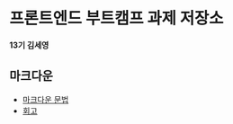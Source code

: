 # 프론트엔드 부트캠프 과제 저장소

**13기 김세영**

## 마크다운

- [마크다운 문법](./src/md/markdown.md)
- [회고](./src/md/retrospect.md)

